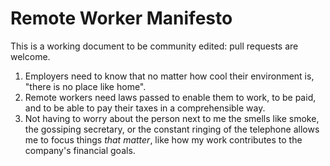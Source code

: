 # Remote Worker Manifesto

This is a working document to be community edited: pull requests are welcome.

1. Employers need to know that no matter how cool their environment is, "there is no place like home".
2. Remote workers need laws passed to enable them to work, to be paid, and to be able to pay their taxes in a comprehensible way.
3. Not having to worry about the person next to me the smells like smoke, the gossiping secretary, or the constant ringing of the telephone allows me to focus things *that matter*, like how my work contributes to the company's financial goals.  
